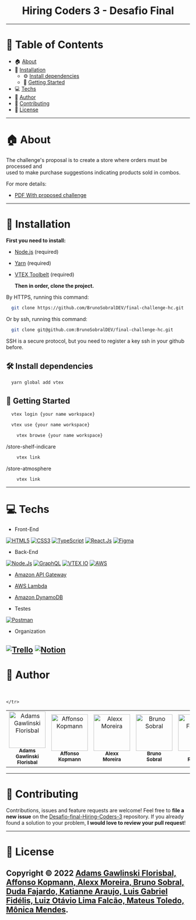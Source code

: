 <h1 align="center">Hiring Coders 3 - Desafio Final
	
</h1>

---

# :pushpin: Table of Contents

- :house: [About](#about)
- :dart: [Installation](#Installation)
  - :gear: [Install dependencies](##Install_dependencies)
  - :rocket: [Getting Started](##Getting_Started)
- :computer: [Techs](#Techs)
- :bust_in_silhouette: [Author](#Author)
- :handshake: [Contributing](#Contributing)
- :scroll: [License](#License)

---

# :house: About

The challenge's proposal is to create a store where orders must be processed and <br> used to make purchase suggestions indicating products sold in combos.

For more details:

- [PDF With proposed challenge](https://docs.google.com/document/d/173I4RVJhIRqcmN6H9uCUQTQeWv_YngsM-ehbWUPuF-w/edit#)

---

# :dart: Installation

**First you need to install:**

- [Node.js](https://pt-br.nodejs.org/) (required)
- [Yarn](https://yarnpkg.com/) (required)
- [VTEX Toolbelt](https://vtex.io/docs/recipes/development/vtex-io-cli-install/) (required)

  **Then in order, clone the project.**

By HTTPS, running this command:

```bash
  git clone https://github.com/BrunoSobralDEV/final-challenge-hc.git
```

Or by ssh, running this command:

```bash
  git clone git@github.com:BrunoSobralDEV/final-challenge-hc.git
```

SSH is a secure protocol, but you need to register a key ssh in your github before.

## :hammer_and_wrench: Install dependencies

```bash
  yarn global add vtex
```

## :rocket: Getting Started

```bash
  vtex login {your name workspace}
```
```bash
  vtex use {your name workspace}
```
```bash
	vtex browse {your name workspace}
```
/store-shelf-indicare
```bash /store-shelf-indicare
	vtex link
```
/store-atmosphere
```bash /store-scrat
	vtex link
```
---

# :computer: Techs

- Front-End

[![HTML5](https://img.shields.io/badge/Html-orange?style=for-the-badge&logo=Html5&logoColor=ffffff)](#)
[![CSS3](https://img.shields.io/badge/css-blue?style=for-the-badge&logo=Css3&logoColor=ffffff)](#)
[![TypeScript](https://img.shields.io/badge/TypeScript-blue?style=for-the-badge&logo=TypeScript&logoColor=ffffff)](#)
[![React.Js](https://img.shields.io/badge/React.Js-blue?style=for-the-badge&logo=React&logoColor=ffffff)](#)
[![Figma](https://img.shields.io/badge/Figma-black?style=for-the-badge&logo=Figma&logoColor=ffffff)](#)
- Back-End

[![Node.Js](https://img.shields.io/badge/Node.Js-43853D?style=for-the-badge&logo=Node.js&logoColor=ffffff)](#)
[![GraphQL](https://img.shields.io/badge/GraphQL-E434AA?style=for-the-badge&logo=GraphQL&logoColor=ffffff)](#)
[![VTEX IO](https://img.shields.io/badge/VTEX%20IO-F71963?style=for-the-badge&logo=typescript&logoColor=ffffff)](#)
[![AWS](https://img.shields.io/badge/AWS-232F3E?style=for-the-badge&logo=amazonaws&logoColor=FF9900)](#)

- [Amazon API Gateway](https://aws.amazon.com/pt/api-gateway/)
- [AWS Lambda](https://aws.amazon.com/pt/lambda/)
- [Amazon DynamoDB](https://aws.amazon.com/pt/dynamodb/?trk=3e4c2258-4f21-4854-9de7-2f6da2ef0989&sc_channel=ps&sc_campaign=acquisition&sc_medium=ACQ-P|PS-GO|Brand|Desktop|SU|Database|DynamoDB|BR|PT|Text&s_kwcid=AL!4422!3!589951433444!p!!g!!aws%20dynamodb&ef_id=Cj0KCQjw_7KXBhCoARIsAPdPTfhoSB0G37TkcaRmJQVNdzbFMtBGGdl-Y8bT7YPKf8uHqAQnUj6coyoaAuJjEALw_wcB:G:s&s_kwcid=AL!4422!3!589951433444!p!!g!!aws%20dynamodb)

- Testes

[![Postman](https://img.shields.io/badge/Postman-FF6C37?style=for-the-badge&logo=Postman&logoColor=ffffff)](#)

- Organization

[![Trello](https://img.shields.io/badge/trello-yellow?style=for-the-badge&logo=Trello&logoColor=ffffff)](#)
[![Notion](https://img.shields.io/badge/Notion-blue?style=for-the-badge&logo=Notion&logoColor=ffffff)](#)
---

# :bust_in_silhouette: Author

<table>
	<tr>
		<td align="center">
			<a href="https://github.com/AdamsFlorisbal">
				<img
					width="100px"
					height="auto"
					src="https://github.com/AdamsFlorisbal.png"
					alt="Adams Gawlinski Florisbal"
				/>
				<br />
				<sub>
					<b>Adams Gawlinski<br>Florisbal</b>
				</sub>
			</a>
		</td>
        <td align="center">
			<a href="https://github.com/affonsok">
				<img
					width="100px"
					height="auto"
					src="https://github.com/affonsok.png"
					alt="Affonso Kopmann"
				/>
				<br />
				<sub>
					<b>Affonso<br>Kopmann</b>
				</sub>
			</a>
		</td>
        <td align="center">
			<a href="https://github.com/devalexxharper">
				<img
					width="100px"
					height="auto"
					src="https://github.com/devalexxharper.png"
					alt="Alexx Moreira"
				/>
				<br />
				<sub>
					<b>Alexx<br>Moreira</b>
				</sub>
			</a>
		</td>
		<td align="center">
			<a href="https://github.com/BrunoSobralDEV">
				<img
					width="100px"
					height="auto"
					src="https://github.com/BrunoSobralDEV.png"
					alt="Bruno Sobral"
				/>
				<br />
				<sub>
					<b>Bruno<br>Sobral</b>
				</sub>
			</a>
		</td>
		<td align="center">
			<a href="https://github.com/dudafajardo">
				<img
					width="100px"
					height="auto"
					src="https://github.com/dudafajardo.png"
					alt="Duda Fajardo"
				/>
				<br />
				<sub>
					<b>Duda<br>Fajardo</b>
				</sub>
			</a>
		</td>
		</br>
        <td align="center">
			<a href="https://github.com/katianne23">
				<img
					width="100px"
					height="auto"
					src="https://github.com/katianne23.png"
					alt="Katianne Araujo"
				/>
				<br />
				<sub>
					<b>Katianne<br>Araujo</b>
				</sub>
			</a>
		</td>
		<td align="center">
			<a href="https://github.com/devluga">
				<img
					width="100px"
					height="auto"
					src="https://github.com/devluga.png"
					alt="Luis Gabriel Fidélis"
				/>
				<br />
				<sub>
					<b>Luis Gabriel<br>Fidélis</b>
				</sub>
			</a>
		</td>
        <td align="center">
			<a href="https://github.com/llfalcao">
				<img
					width="100px"
					height="auto"
					src="https://github.com/llfalcao.png"
					alt="Luiz Otávio Lima Falcão"
				/>
				<br />
				<sub>
					<b>Luiz Otávio<br>Lima Falcão</b>
				</sub>
			</a>
		</td>
        <td align="center">
			<a href="https://github.com/mateusvtoledo">
				<img
					width="100px"
					height="auto"
					src="https://github.com/mateusvtoledo.png"
					alt="Mateus Toledo"
				/>
				<br />
				<sub>
					<b>Mateus<br>Toledo</b>
				</sub>
			</a>
		</td>
        <td align="center">
			<a href="https://github.com/MonicaIacy">
				<img
					width="100px"
					height="auto"
					src="https://github.com/MonicaIacy.png"
					alt="Mônica Mendes"
				/>
				<br />
				<sub>
					<b>Mônica<br>Mendes</b>
				</sub>
			</a>
		</td>						
		
	</tr>	
		
	
	
</table>

---

# :handshake: Contributing

Contributions, issues and feature requests are welcome! Feel free to **file a new issue** on the [Desafio-final-Hiring-Coders-3](https://github.com/BrunoSobralDEV/final-challenge-hc.git/issues) repository. If you already found a solution to your problem, **I would love to review your pull request**!

---

# :scroll: License

Copyright :copyright: 2022 [Adams Gawlinski Florisbal, Affonso Kopmann, Alexx Moreira, Bruno Sobral, Duda Fajardo, Katianne Araujo, Luis Gabriel Fidélis, Luiz Otávio Lima Falcão, Mateus Toledo, Mônica Mendes](https://github.com/AdamsFlorisbal/Desafio-semi-final-Hiring-Coders-3).
<br/>
---
